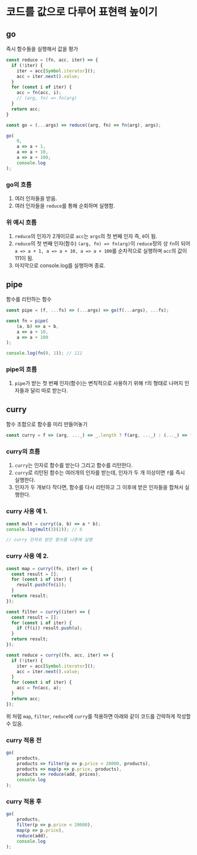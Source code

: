 # 코드를 값으로 다루어 표현력 높이기

## go
즉시 함수들을 실행해서 값을 평가
```javascript
const reduce = (fn, acc, iter) => {
  if (!iter) {
    iter = acc[Symbol.iterator]();
    acc = iter.next().value;
  }
  for (const i of iter) {
    acc = fn(acc, i);
    // (arg, fn) => fn(arg)
  }
  return acc;
}

const go = (...args) => reduce((arg, fn) => fn(arg), args);

go(
    0,
    a => a + 1,
    a => a + 10,
    a => a + 100,
    console.log
);
```
### go의 흐름
1. 여러 인자들을 받음.
2. 여러 인자들을 `reduce`를 통해 순회하며 실행함.

### 위 예시 흐름
1. `reduce`의 인자가 2개이므로 `acc`는 `args`의 첫 번째 인자 즉, `0`이 됨.
2. `reduce`의 첫 번째 인자(함수) `(arg, fn) => fn(arg)`이 `reduce`정의 상 `fn`이 되어 `a => a + 1, a => a + 10, a => a + 100`를 순차적으로 실행하며 `acc`의 값이 111이 됨.
3. 마지막으로 console.log를 실행하며 종료.

## pipe
함수를 리턴하는 함수
```javascript
const pipe = (f, ...fs) => (...args) => go(f(...args), ...fs);

const fn = pipe(
    (a, b) => a + b,
    a => a + 10,
    a => a + 100
);

console.log(fn(0, 1)); // 111
```
### pipe의 흐름
1. `pipe`가 받는 첫 번째 인자(함수)는 변칙적으로 사용하기 위해 `f`의 형태로 나머지 인자들과 달리 따로 받는다.

## curry
함수 조합으로 함수를 미리 만들어놓기
```javascript
const curry = f => (arg, ..._) => _.length ? f(arg, ..._) : (..._) => f(arg, ..._);
```
### curry의 흐름
1. `curry`는 인자로 함수를 받는다 그리고 함수를 리턴한다.
2. `curry`로 리턴된 함수는 여러개의 인자를 받는데, 인자가 두 개 이상이면 `f`를 즉시 실행한다. 
3. 인자가 두 개보다 작다면, 함수를 다시 리턴하고 그 이후에 받은 인자들을 합쳐서 실행한다.

### curry 사용 예 1. 
```javascript
const mult = curry((a, b) => a * b);
console.log(mult(3)(2)); // 6

// curry 인자로 받은 함수를 나중에 실행
```

### curry 사용 예 2.
```javascript
const map = curry((fn, iter) => {
  const result = [];
  for (const i of iter) {
    result.push(fn(i));
  }
  return result;
});

const filter = curry((iter) => {
  const result = [];
  for (const i of iter) {
    if (f(i)) result.push(u);
  }
  return result;
});

const reduce = curry((fn, acc, iter) => {
  if (!iter) {
    iter = acc[Symbol.iterator]();
    acc = iter.next().value;
  }
  for (const i of iter) {
    acc = fn(acc, a);
  }
  return acc;
});
```
위 처럼 `map`, `filter`, `reduce`에 `curry`를 적용하면 아래와 같이 코드를 간략하게 작성할 수 있음.

### curry 적용 전 
```javascript
go(
    products,
    products => filter(p => p.price < 20000, products),
    products => map(p => p.price, products),
    products => reduce(add, prices),
    console.log
);
```

### curry 적용 후
```javascript
go(
    products,
    filter(p => p.price < 20000),
    map(p => p.price),
    reduce(add),
    console.log
);
```